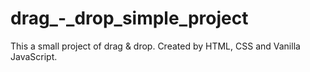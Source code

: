 # drag_-_drop_simple_project
This a small project of drag &amp; drop. Created by HTML, CSS and Vanilla JavaScript.
